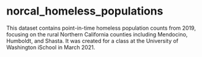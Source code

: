 # norcal_homeless_populations
This dataset contains point-in-time homeless population counts from 2019, focusing on the rural Northern California counties including Mendocino, Humboldt, and Shasta. It was created for a class at the University of Washington iSchool in March 2021.
